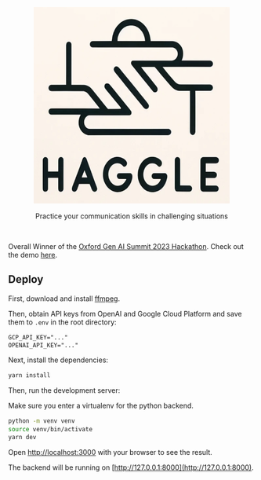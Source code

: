 <p align="center">
  <img alt="Haggle logo" src="public/haggle.png" height="400px" width="400px" />
</p>

<p align="center">Practice your communication skills in challenging situations</p>

<br/>

Overall Winner of the [Oxford Gen AI Summit 2023 Hackathon](https://www.oxgensummit.org/). Check out the demo [here](https://www.youtube.com/watch?v=xUhfnMYS4zg).

## Deploy

First, download and install [ffmpeg](https://www.ffmpeg.org/).

Then, obtain API keys from OpenAI and Google Cloud Platform and save them to `.env` in the root directory:

```env
GCP_API_KEY="..."
OPENAI_API_KEY="..."
```

Next, install the dependencies:

```bash
yarn install
```

Then, run the development server:

Make sure you enter a virtualenv for the python backend.

```bash
python -m venv venv
source venv/bin/activate
yarn dev
```

Open [http://localhost:3000](http://localhost:3000) with your browser to see the result.

The backend will be running on [http://127.0.0.1:8000](http://127.0.0.1:8000).
